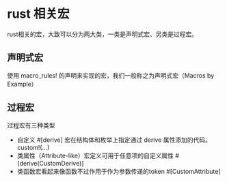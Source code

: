 # rust 相关宏
rust相关的宏，大致可以分为两大类，一类是声明式宏、另类是过程宏。
## 声明式宏
使用 macro_rules! 的声明来实现的宏，我们一般称之为声明式宏（Macros by Example）
## 过程宏
过程宏有三种类型
- 自定义 #[derive] 宏在结构体和枚举上指定通过 derive 属性添加的代码。
custom!(...)
- 类属性（Attribute-like）宏定义可用于任意项的自定义属性
#[derive(CustomDerive)]
- 类函数宏看起来像函数不过作用于作为参数传递的token
#[CustomAttribute]


